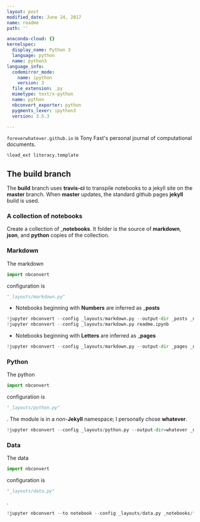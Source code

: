 ```yaml
---
layout: post
modified_date: June 24, 2017
name: readme
path: ''

anaconda-cloud: {}
kernelspec:
  display_name: Python 3
  language: python
  name: python3
language_info:
  codemirror_mode:
    name: ipython
    version: 3
  file_extension: .py
  mimetype: text/x-python
  name: python
  nbconvert_exporter: python
  pygments_lexer: ipython3
  version: 3.5.3

---
```



`foreverwhatever.github.io` is Tony Fast's personal journal of computational documents.


```python
%load_ext literacy.template
```

## The __build__ branch

The __build__ branch uses __travis-ci__ to transpile notebooks to a jekyll site on the __master__ 
branch.  When __master__ updates, the standard github pages __jekyll__ build is used.

### A collection of notebooks

Create a collection of ___notebooks__. It folder is the source of __markdown__, __json__, and
__python__ copies of the collection.

### Markdown

The markdown 


```python
import nbconvert
```

configuration is 


```python
"_layouts/markdown.py"
```



* Notebooks beginning with __Numbers__ are inferred as ___posts__



```python
!jupyter nbconvert --config _layouts/markdown.py --output-dir _posts _notebooks/[0-9]*.ipynb
!jupyter nbconvert --config _layouts/markdown.py readme.ipynb
```



* Notebooks beginning with __Letters__ are inferred as ___pages__



```python
!jupyter nbconvert --config _layouts/markdown.py --output-dir _pages _notebooks/[a-z,A-Z]*.ipynb
```



### Python

The python 


```python
import nbconvert
```

configuration is 


```python
"_layouts/python.py"
```

.  The module is in a _non_-__Jekyll__ namespace;
I personally chose __whatever__.



```python
!jupyter nbconvert --config _layouts/python.py --output-dir=whatever _notebooks/*.ipynb
```

### Data

The data 


```python
import nbconvert
```

configuration is 


```python
"_layouts/data.py"
```

.  



```python
!jupyter nbconvert --to notebook --config _layouts/data.py _notebooks/*.ipynb
```
